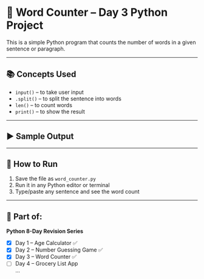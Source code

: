 # 📝 Word Counter – Day 3 Python Project

This is a simple Python program that counts the number of words in a given sentence or paragraph.

---

## 📚 Concepts Used
- `input()` – to take user input
- `.split()` – to split the sentence into words
- `len()` – to count words
- `print()` – to show the result

---

## ▶️ Sample Output
---

## 🏃 How to Run

1. Save the file as `word_counter.py`
2. Run it in any Python editor or terminal
3. Type/paste any sentence and see the word count

---

## 📁 Part of:
**Python 8-Day Revision Series**
- [x] Day 1 – Age Calculator ✅  
- [x] Day 2 – Number Guessing Game ✅  
- [x] Day 3 – Word Counter ✅  
- [ ] Day 4 – Grocery List App  
...
